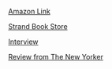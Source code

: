 [Amazon Link](https://www.amazon.com/Dear-Committee-Members-Julie-Schumacher/dp/0345807332/ref=sr_1_1?dchild=1&keywords=dear+committee+members&qid=1599400917&sr=8-1)

[Strand Book Store](https://www.strandbooks.com/)

[Interview](https://youtu.be/UaI3KivQfAU)

[Review from The New Yorker](https://www.newyorker.com/recommends/read/dear-committee-members-by-julie-schumacher)
